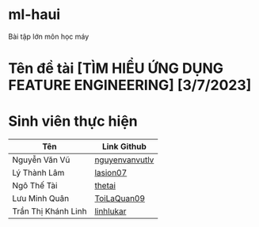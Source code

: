 # ml-haui
Bài tập lớn môn học máy

# Tên đề tài [TÌM HIỂU ỨNG DỤNG FEATURE ENGINEERING] [3/7/2023]

# Sinh viên thực hiện

| Tên                   | Link Github                                        |
| -----------           | -----------                                        |
| Nguyễn Văn Vũ         | [nguyenvanvutlv](https://github.com/nguyenvanvutlv)|
| Lý Thành Lâm          | [lasion07](https://github.com/lasion07)            |
| Ngô Thế Tài           | [thetai](https://github.com/ngothetai)             |
| Lưu Minh Quân         | [ToiLaQuan09](https://github.com/ToiLaQuan09)      |
| Trần Thị Khánh Linh   | [linhlukar](https://github.com/linhlukar)          |
